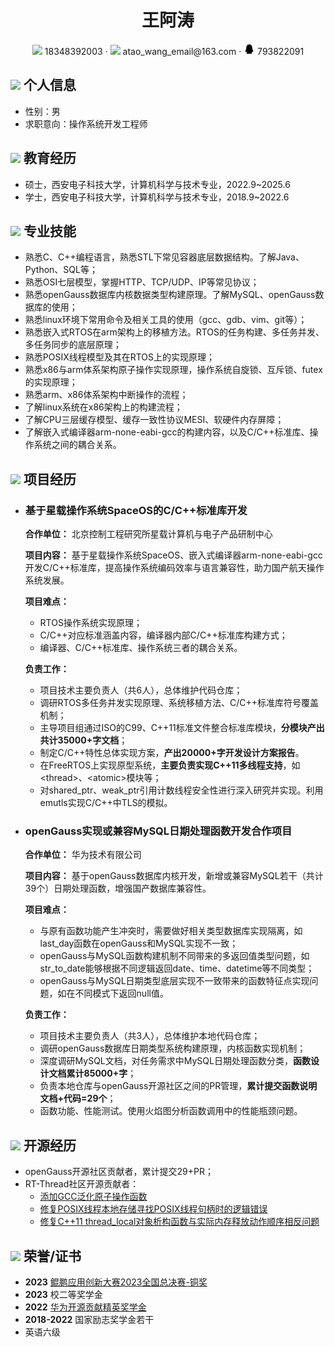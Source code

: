  <center>
     <h1>王阿涛</h1>
     <div>
         <span>
             <img src="assets/phone-solid.svg" width="18px">
             18348392003
         </span>
         ·
         <span>
             <img src="assets/envelope-solid.svg" width="18px">
             atao_wang_email@163.com
         </span>
         ·
         <span>
             <img src="assets/qq-fill.svg" width="18px">
             793822091
         </span>
     </div>
 </center>

 ## <img src="assets/info-circle-solid.svg" width="30px"> 个人信息 

 - 性别：男
 - 求职意向：操作系统开发工程师

## <img src="assets/graduation-cap-solid.svg" width="30px"> 教育经历

- 硕士，西安电子科技大学，计算机科学与技术专业，2022.9~2025.6
- 学士，西安电子科技大学，计算机科学与技术专业，2018.9~2022.6

## <img src="assets/tools-solid.svg" width="30px"> 专业技能

- 熟悉C、C++编程语言，熟悉STL下常见容器底层数据结构。了解Java、Python、SQL等；
- 熟悉OSI七层模型，掌握HTTP、TCP/UDP、IP等常见协议；
- 熟悉openGauss数据库内核数据类型构建原理。了解MySQL、openGauss数据库的使用；
- 熟悉linux环境下常用命令及相关工具的使用（gcc、gdb、vim、git等）；
- 熟悉嵌入式RTOS在arm架构上的移植方法。RTOS的任务构建、多任务并发、多任务同步的底层原理；
- 熟悉POSIX线程模型及其在RTOS上的实现原理；
- 熟悉x86与arm体系架构原子操作实现原理，操作系统自旋锁、互斥锁、futex的实现原理；
- 熟悉arm、x86体系架构中断操作的流程；
- 了解linux系统在x86架构上的构建流程；
- 了解CPU三层缓存模型、缓存一致性协议MESI、软硬件内存屏障；
- 了解嵌入式编译器arm-none-eabi-gcc的构建内容，以及C/C++标准库、操作系统之间的耦合关系。

## <img src="assets/project-diagram-solid.svg" width="30px"> 项目经历

- ### 基于星载操作系统SpaceOS的C/C++标准库开发

    **合作单位：** 北京控制工程研究所星载计算机与电子产品研制中心

    **项目内容：** 基于星载操作系统SpaceOS、嵌入式编译器arm-none-eabi-gcc开发C/C++标准库，提高操作系统编码效率与语言兼容性，助力国产航天操作系统发展。

    **项目难点：** 
    - RTOS操作系统实现原理；
    - C/C++对应标准涵盖内容，编译器内部C/C++标准库构建方式；
    - 编译器、C/C++标准库、操作系统三者的耦合关系。

    **负责工作：**
    - 项目技术主要负责人（共6人），总体维护代码仓库；
    - 调研RTOS多任务并发实现原理、系统移植方法、C/C++标准库符号覆盖机制；
    - 主导项目组通过ISO的C99、C++11标准文件整合标准库模块，**分模块产出共计35000+字文档**；
    - 制定C/C++特性总体实现方案，**产出20000+字开发设计方案报告**。
    - 在FreeRTOS上实现原型系统，**主要负责实现C++11多线程支持**，如\<thread\>、\<atomic\>模块等；
    - 对shared_ptr、weak_ptr引用计数线程安全性进行深入研究并实现。利用emutls实现C/C++中TLS的模拟。

- ### openGauss实现或兼容MySQL日期处理函数开发合作项目

    **合作单位：** 华为技术有限公司

    **项目内容：** 基于openGauss数据库内核开发，新增或兼容MySQL若干（共计39个）日期处理函数，增强国产数据库兼容性。
    
    **项目难点：** 
    - 与原有函数功能产生冲突时，需要做好相关类型数据库实现隔离，如last_day函数在openGauss和MySQL实现不一致；
    - openGauss与MySQL函数构建机制不同带来的多返回值类型问题，如str_to_date能够根据不同逻辑返回date、time、datetime等不同类型；
    - openGauss与MySQL日期类型底层实现不一致带来的函数特征点实现问题，如在不同模式下返回null值。

    **负责工作：**
    - 项目技术主要负责人（共3人），总体维护本地代码仓库；
    - 调研openGauss数据库日期类型系统构建原理，内核函数实现机制；
    - 深度调研MySQL文档，对任务需求中MySQL日期处理函数分类，**函数设计文档累计85000+字**；
    - 负责本地仓库与openGauss开源社区之间的PR管理，**累计提交函数说明文档+代码=29个**；
    - 函数功能、性能测试。使用火焰图分析函数调用中的性能瓶颈问题。

## <img src="assets/github-brands.svg" width="30px"> 开源经历

- openGauss开源社区贡献者，累计提交29+PR；
- RT-Thread社区开源贡献者：
  - <a href="https://github.com/RT-Thread/rt-thread/pull/8648">添加GCC泛化原子操作函数</a>
  - <a href="https://github.com/RT-Thread/rt-thread/pull/8790">修复POSIX线程本地存储寻找POSIX线程句柄时的逻辑错误</a>
  - <a href="https://github.com/RT-Thread/rt-thread/pull/8802">修复C++11 thread_local对象析构函数与实际内存释放动作顺序相反问题</a>

## <img src="assets/briefcase-solid.svg" width="30px"> 荣誉/证书

- **2023** <a href="https://www.hikunpeng.com/developer/contests/kunpeng-competition2023?tab=2">鲲鹏应用创新大赛2023全国总决赛-铜奖</a>
- **2023** 校二等奖学金
- **2022** <a href="https://edu.hicomputing.huawei.com/openeuler-opengauss-talent/award">华为开源贡献精英奖学金</a>
- **2018-2022** 国家励志奖学金若干
- 英语六级